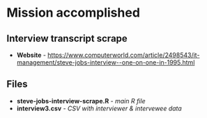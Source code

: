 # Mission accomplished

## Interview transcript scrape 
* **Website** - https://www.computerworld.com/article/2498543/it-management/steve-jobs-interview--one-on-one-in-1995.html

## Files

* **steve-jobs-interview-scrape.R** - *main R file* 
* **interview3.csv** - *CSV with interviewer & intervewee data* 
